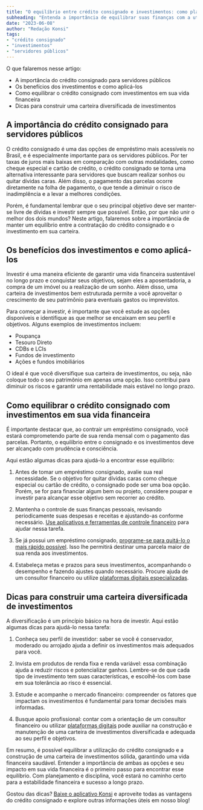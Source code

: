 ```yaml
---
title: "O equilíbrio entre crédito consignado e investimentos: como planejar sua vida financeira"
subheading: "Entenda a importância de equilibrar suas finanças com a utilização do crédito consignado e uma carteira de investimentos para garantir um futuro tranquilo."
date: "2023-06-08"
author: "Redação Konsi"
tags:
- "crédito consignado"
- "investimentos"
- "servidores públicos"
---
```


O que falaremos nesse artigo:
- A importância do crédito consignado para servidores públicos
- Os benefícios dos investimentos e como aplicá-los
- Como equilibrar o crédito consignado com investimentos em sua vida financeira
- Dicas para construir uma carteira diversificada de investimentos

## A importância do crédito consignado para servidores públicos

O crédito consignado é uma das opções de empréstimo mais acessíveis no Brasil, e é especialmente importante para os servidores públicos. Por ter taxas de juros mais baixas em comparação com outras modalidades, como cheque especial e cartão de crédito, o crédito consignado se torna uma alternativa interessante para servidores que buscam realizar sonhos ou quitar dívidas caras. Além disso, o pagamento das parcelas ocorre diretamente na folha de pagamento, o que tende a diminuir o risco de inadimplência e a levar a melhores condições.

Porém, é fundamental lembrar que o seu principal objetivo deve ser manter-se livre de dívidas e investir sempre que possível. Então, por que não unir o melhor dos dois mundos? Neste artigo, falaremos sobre a importância de manter um equilíbrio entre a contratação do crédito consignado e o investimento em sua carteira.

## Os benefícios dos investimentos e como aplicá-los

Investir é uma maneira eficiente de garantir uma vida financeira sustentável no longo prazo e conquistar seus objetivos, sejam eles a aposentadoria, a compra de um imóvel ou a realização de um sonho. Além disso, uma carteira de investimentos bem estruturada permite a você aproveitar o crescimento de seu patrimônio para eventuais gastos ou imprevistos.

Para começar a investir, é importante que você estude as opções disponíveis e identifique as que melhor se encaixam em seu perfil e objetivos. Alguns exemplos de investimentos incluem:

- Poupança
- Tesouro Direto
- CDBs e LCIs
- Fundos de investimento
- Ações e fundos imobiliários

O ideal é que você diversifique sua carteira de investimentos, ou seja, não coloque todo o seu patrimônio em apenas uma opção. Isso contribui para diminuir os riscos e garantir uma rentabilidade mais estável no longo prazo.

## Como equilibrar o crédito consignado com investimentos em sua vida financeira

É importante destacar que, ao contrair um empréstimo consignado, você estará comprometendo parte de sua renda mensal com o pagamento das parcelas. Portanto, o equilíbrio entre o consignado e os investimentos deve ser alcançado com prudência e consciência.

Aqui estão algumas dicas para ajudá-lo a encontrar esse equilíbrio:

1. Antes de tomar um empréstimo consignado, avalie sua real necessidade. Se o objetivo for quitar dívidas caras como cheque especial ou cartão de crédito, o consignado pode ser uma boa opção. Porém, se for para financiar algum bem ou projeto, considere poupar e investir para alcançar esse objetivo sem recorrer ao crédito.

2. Mantenha o controle de suas finanças pessoais, revisando periodicamente suas despesas e receitas e ajustando-as conforme necessário. [Use aplicativos e ferramentas de controle financeiro](https://konsi.com.br/postagens/aplicativo-de-controle-financeiro-confira-otimas-opcoes) para ajudar nessa tarefa.

3. Se já possui um empréstimo consignado, [programe-se para quitá-lo o mais rápido possível](https://konsi.com.br/postagens/dicas-para-quitar-o-emprstimo-consignado-mais-rapidamente). Isso lhe permitirá destinar uma parcela maior de sua renda aos investimentos.

4. Estabeleça metas e prazos para seus investimentos, acompanhando o desempenho e fazendo ajustes quando necessário. Procure ajuda de um consultor financeiro ou utilize [plataformas digitais especializadas](https://konsi.com.br/postagens/investimento-para-servidores-pblicos-conhecendo-as-melhores-opes).

## Dicas para construir uma carteira diversificada de investimentos

A diversificação é um princípio básico na hora de investir. Aqui estão algumas dicas para ajudá-lo nessa tarefa:

1. Conheça seu perfil de investidor: saber se você é conservador, moderado ou arrojado ajuda a definir os investimentos mais adequados para você.

2. Invista em produtos de renda fixa e renda variável: essa combinação ajuda a reduzir riscos e potencializar ganhos. Lembre-se de que cada tipo de investimento tem suas características, e escolhê-los com base em sua tolerância ao risco é essencial.

3. Estude e acompanhe o mercado financeiro: compreender os fatores que impactam os investimentos é fundamental para tomar decisões mais informadas.

4. Busque apoio profissional: contar com a orientação de um consultor financeiro ou utilizar [plataformas digitais](https://konsi.com.br/postagens/investimento-para-servidores-pblicos-conhecendo-as-melhores-opes) pode auxiliar na construção e manutenção de uma carteira de investimentos diversificada e adequada ao seu perfil e objetivos.

Em resumo, é possível equilibrar a utilização do crédito consignado e a construção de uma carteira de investimentos sólida, garantindo uma vida financeira saudável. Entender a importância de ambas as opções e seu impacto em sua vida financeira é o primeiro passo para encontrar esse equilíbrio. Com planejamento e disciplina, você estará no caminho certo para a estabilidade financeira e sucesso a longo prazo.

Gostou das dicas? [Baixe o aplicativo Konsi](https://konsi.com.br/download) e aproveite todas as vantagens do crédito consignado e explore outras informações úteis em nosso blog!